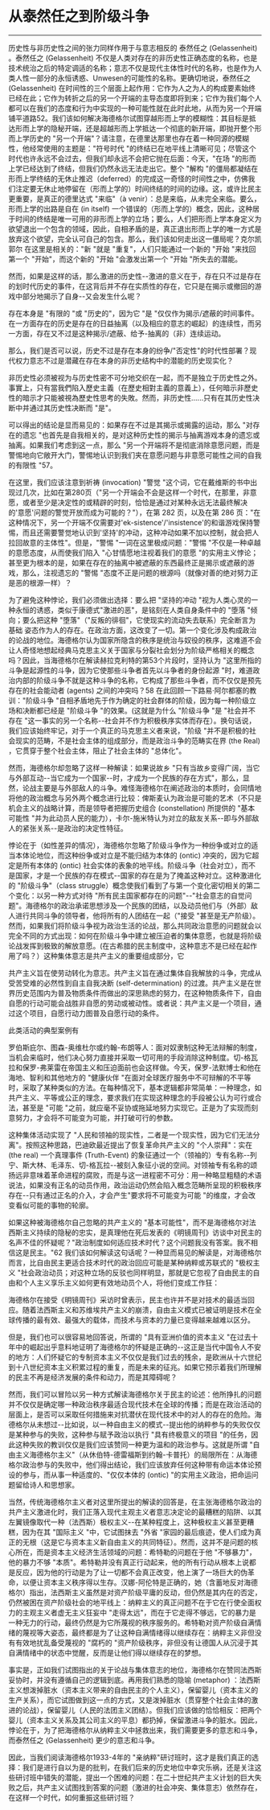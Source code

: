 # 从泰然任之到阶级斗争

------

历史性与非历史性之间的张力同样作用于与意志相反的 泰然任之 (Gelassenheit) 。泰然任之 (Gelassenheit) 不仅是人类对存在的非历史性正确态度的名称，也是技术统治之后的特定调适的名称；意志不仅是现代主体性时代的名称，也是作为人类人性一部分的永恒诱惑、Unwesen的可能性的名称。更确切地说，泰然任之 (Gelassenheit) 在时间性的三个层面上起作用：它作为人之为人的构成要素始终已经在此；它作为转折之后的另一个开端的主导态度即将到来；它作为我们每个人都可以在我们的态度和行为中实现的一种可能性就在此时此地，从而为另一个开端铺平道路52。我们该如何解决海德格尔试图穿越形而上学的模糊性：其目标是抵达形而上学的隐秘开端，还是超越形而上学抵达一个彻底的新开端，即抛开整个形而上学历史的 "另一个开端"？请注意，在德里达那里也存在着一种同源的模糊性，他经常使用的主题是："符号时代 "的终结已在地平线上清晰可见；尽管这个时代也许永远不会过去，但我们却永远不会把它抛在后面：今天，"在场 "的形而上学已经达到了终结，但我们仍然永远无法走出它。整个 "解构 "的僵局都凝结在形而上学终结的无休止推迟（deferred）的完成这一奇怪的时间性之中，仿佛我们注定要无休止地停留在（形而上学的）时间终结的时间的边缘。这，或许比民主更重要，是真正的德里达式 "来临"（à venir）：总是来临，从未完全来临。要么，形而上学的出路是自在 (in itself) 一个错误的（形而上学的）概念，因此，这种居于时间的终结是唯一可用的非形而上学的立场；要么，人们把形而上学本身定义为欲望退出一个包含的领域，因此，自相矛盾的是，真正退出形而上学的唯一方式是放弃这个欲望，完全认可自己的包含。那么，我们该如何走出这一僵局呢？克尔凯郭尔 在这里是相关的："新 "就是 "重复"，人们只能通过一个新的 "开始 "来找回第一个 "开始"，而这个新的 "开始 "会激发出第一个 "开始 "所失去的潜能。

然而，如果是这样的话，那么激进的历史性--激进的意义在于，存在只不过是存在的划时代历史的事件，在这背后并不存在实质性的存在，它只是在揭示或撤回的游戏中部分地揭示了自身--又会发生什么呢？

存在本身是 "有限的 "或 "历史的"，因为它 "是 "仅仅作为揭示/遮蔽的时间事件。在一方面存在的历史是存在的日益抽离（以及相应的意志的崛起）的连续性，而另一方面，存在又不过是这种揭示/遮蔽、给予-抽离的（非）连续运动。

那么，我们是否可以说，历史不过是存在本身的纷争/"否定性"的时代性部署？现代权力意志不过是潜藏在存在本身的非历史结构中的潜能的历史现实化？

非历史性必须被视为与历史性密不可分地交织在一起，而不是独立于历史性之外。事實上，只有當我們陷入歷史主義（在歷史相對主義的意義上），任何暗示非歷史性的暗示才只能被視為歷史性思考的失敗。然而，非历史性......只有在其历史性决断中并通过其历史性决断而 "是"。

可以得出的结论是显而易见的：如果存在不过是其揭示或揭露的运动，那么 "对存在的遗忘 "也首先是自我相关的，是对这种历史性的揭示与抽离游戏本身的遗忘或抽离。如果我们考虑到这一点，那么 "另一个开端将不是彻底消除意愿问题，而是警惕地向它敞开大门，警惕地认识到我们夹在意愿问题与非意愿可能性之间的自我的有限性 "57。

在这里，我们应该注意到祈祷 (invocation) "警觉 "这个词，它在戴维斯的书中出现过几次，比如在第280页（"另一个开端会不会是这样一个时代，在那里，非意愿，或者至少是决定性的或精辟的时刻，恰恰是通过对某种永远无法最终解决的'意愿'问题的警觉开放而成为可能的？"），在第 282 页，以及在第 286 页："在这种情况下，另一个开端不仅需要对'ek-sistence'/'insistence'的和谐游戏保持警惕，而且还需要警觉地认识到'坚持'的冲动，这种冲动如果不加以控制，就会把人拉回故意的主体性"。但是，"警惕 "一词在这里极成问题："警惕 "不仅是一种卓越的意愿态度，从而使我们陷入 "心甘情愿地注视着我们的意愿 "的实用主义悖论；甚至更为根本的是，如果在存在的抽离中被遮蔽的东西最终正是揭示或遮蔽的游戏，那么，注视遗忘的 "警惕 "态度不正是问题的根源吗（就像对善的绝对努力正是恶的根源一样）？

为了避免这种悖论，我们必须做出选择：要么把 "坚持的冲动 "视为人类心灵的一种永恒的诱惑，类似于康德式"激进的恶"，是铭刻在人类自身条件中的 "堕落 "倾向；要么把这种 "堕落"（"反叛的徘徊"，它使现实的流动失去联系）完全断言为基础 姿态作为人的存在。在政治方面，这改变了一切。第一个变化涉及构成政治的论战的地位。海德格尔认为国家所隐含的秩序是统治与奴役的秩序，这难道不会让人奇怪地想起经典马克思主义关于国家与分裂社会划分为阶级严格相关的概念吗？因此，当海德格尔在解读赫拉克利特的第53个片段时，坚持认为 "这里所指的斗争是起源性的斗争，因为它使那些斗争者首先以斗争者的身份起源 "时，难道政治内部的阶级斗争不就是这种斗争的名称，它构成了那些斗争者，而不仅仅是预先存在的社会能动者 (agents) 之间的冲突吗？58 在此回顾一下路易·阿尔都塞的教训："阶级斗争 "自相矛盾地先于作为确定的社会群体的阶级，因为每一种阶级立场和决断都已经是 "阶级斗争 "的效果。(这就是为什么 "阶级斗争 "是 "社会并不存在 "这一事实的另一个名称--社会并不作为积极秩序实体而存在）。换句话说，我们应该始终牢记，对于一个真正的马克思主义者来说，"阶级 "并不是积极的社会现实的范畴，不是社会主体的组成部分，而是政治斗争的范畴实在界 (the Real) ，它贯穿于整个社会主体，阻止了社会主体的 "总体化"。

然而，海德格尔却忽略了这样一种解读：如果说故乡 "只有当故乡变得广阔，当它与外部互动--当它成为一个国家--时，才成为一个民族的存在方式"，那么，显然，论战主要是与外部敌人的斗争。难怪海德格尔在阐述政治的本质时，会同情地将他的政治概念与另外两个概念进行比较：俾斯麦认为政治是可能的艺术（不只是机会主义的战略计算，而是领导者把握历史组合 (constellation) 所提供的 "基本可能性 "并为此动员人民的能力），卡尔-施米特认为对立的敌友关系--即与外部敌人的紧张关系--是政治的决定性特征。

悖论在于（如性差异的情况），海德格尔忽略了阶级斗争作为一种纷争或对立的适当本体论地位，而这种纷争或对立是不能归结为本体的 (ontic) 冲突的，因为它超定是所有本体的 (ontic) 社会实体的表象的地平线。阶级斗争（社会对立），而不是国家，才是一个民族的存在模式--国家的存在是为了掩盖这种对立。这种激进化的 "阶级斗争"（class struggle）概念使我们看到了与第一个变化密切相关的第二个变化：以另一种方式对待 "所有民主国家都存在的问题"--"社会意志的自觉问题"。海德格尔的政治承诺思想涉及一个民族的团结，以及动员他们与（外部）敌人进行共同斗争的领导者，他将所有的人团结在一起（"接受 "甚至是无产阶级）。然而，如果我们将阶级斗争视为政治生活的论战，那么共同政治意愿的问题就会以完全不同的方式出现：如何在阶级斗争中建立被压迫者的集体意愿，也就是将阶级论战发挥到极致的解放意愿。(在古希腊的民主制度中，这种意志不是已经在起作用了吗？）这种集体意志是共产主义的重要组成部分，它

共产主义旨在使劳动转化为意志。共产主义旨在通过集体自我解放的斗争，完成从受苦受难的必然性到自主自我决断 (self-determination) 的过渡。共产主义是在世界历史范围内为普及物质条件而做出的深思熟虑的努力，在这种物质条件下，自由自愿的行动可能会战胜非自愿的劳动或被动性。或者说：共产主义是一个项目，通过这个项目，自愿行动力图普及自愿行动的条件。

此类活动的典型案例有

罗伯斯庇尔、图森-奥维杜尔或约翰-布朗等人：面对奴隶制这种无法辩解的制度，当机会来临时，他们决心努力直接并采取一切可用的手段消除这种制度。切-格瓦拉和保罗-弗莱雷在帝国主义和压迫面前也会这样做。今天，保罗-法默博士和他在海地、智利和其他地方的 "健康伙伴 "在面对全球医疗服务中不可辩解的不平等时，采取了某种类似的方法。在每种情况下，基本逻辑都非常简单：一种理念，如共产主义、平等或公正的理念，要求我们在实现这种理念的手段被公认为可行或合法，甚至是 "可能 "之前，就应毫不妥协或拖延地努力实现它。正是为了实现而刻意努力，才会将不可能变为可能，并打破可行的参数。

这种集体活动实现了 "人民和领袖的现实性，二者是一个现实性，因为它们无法分离"。按照这种思路，巴迪欧最近提出了恢复革命共产主义的 "个人崇拜"：实在 (the real) 一个真理事件 (Truth-Event) 的象征通过一个（领袖的）专有名称--列宁、斯大林、毛泽东、切-格瓦拉--被刻入象征小说的空间。对领袖专有名称的颂扬远非意味着革命进程的腐败，而是与这一进程密不可分：用一种略显粗糙的术语说法，如果没有正名的动员作用，政治运动仍然会陷入概念范畴所呈现的积极秩序存在--只有通过正名的介入，才会产生"要求将不可能变为可能 "的维度，才会改变看似可能的事物的轮廓。

如果这种被海德格尔自己忽略的共产主义的 "基本可能性"，而不是海德格尔对法西斯主义持续的隐秘的忠实，是真理他在死后发表的《明镜周刊》访谈中对民主的名声不佳的怀疑呢？"政治制度如何适应技术时代？这个问题我没有答案。我不相信这是民主。"62 我们该如何解读这句话呢？一种显而易见的解读是，对海德格尔而言，比自由民主更适合技术时代的政治回应可能是某种纳粹或苏联式的 "极权主义 "社会政治动员；对这种立场的反驳也同样明显，那就是它忽视了自由民主的自由和个人主义享乐主义如何更有效地动员个人，将他们变成工作狂：

海德格尔在接受《明镜周刊》采访时曾表示，民主也许并不是对技术的最适当回应。随着法西斯主义和苏维埃共产主义的崩溃，自由主义模式已被证明是技术在全球传播的最有效、最强大的载体，而技术与资本的力量已变得越来越难以区分。

但是，我们也可以很容易地回答说，所谓的 "具有亚洲价值的资本主义 "在过去十年中的崛起出乎意料地证明了海德格尔的怀疑是正确的--这正是当代中国令人不安的地方：人们怀疑它的专制资本主义不仅仅是我们过去的残余，是欧洲从十六世纪到十八世纪资本主义积累过程的重复，而是未来的征兆。如果它预示着我们所理解的民主不再是经济发展的条件和动力，而是其障碍呢？

然而，我们可以冒险以另一种方式解读海德格尔关于民主的论述：他所挣扎的问题并不仅仅是确定哪一种政治秩序最适合现代技术在全球的传播；而是在政治活动的层面上，是否可以采取任何措施来对抗潜伏在现代技术中的对人的存在的危险。海德格尔从未想过--比如说，以一种自由主义的模式--提出他的纳粹参与的失败仅仅是某种参与的失败，这种参与赋予政治以执行 "具有终极意义的项目 "的任务，因此这种失败的教训仅仅是我们应该赞同一种更为温和的政治参与。这就是所谓 "自由主义海德格尔主义"（从休伯特-德雷福斯到约翰-卡普托）的局限所在：从海德格尔政治参与的失败中，他们得出结论，我们应该放弃任何这种带有命运本体论预设的参与，而从事一种适度的、"仅仅本体的 (ontic) "的实用主义政治，把命运问题留给诗人和思想家。

当然，传统海德格尔主义者对这里所提出的解读的回答是，在主张海德格尔政治的共产主义激进化时，我们正落入现代主观主义者意志决定论的最糟糕的陷阱、以其左翼镜像取代一种（法西斯）极权主义--在某种程度上，这种极权主义甚至更糟糕，因为在其 "国际主义 "中，它试图抹去 "外省 "家园的最后痕迹，使人们成为真正的无根（这是它与资本主义新自由主义的共同特征）。然而，这并不是问题的核心所在，而是资本主义经济生活领域的问题：希特勒的问题在于他 "不够暴力"，他的暴力不够 "本质"。希特勒并没有真正行动起来，他的所有行动从根本上说都是反应，因为他的行动是为了让一切都不会真正改变，他上演了一场巨大的伪革命，以便让资本主义秩序得以生存。汉娜-阿伦特是正确的，她（含蓄地反对海德格尔）指出，法西斯主义虽然是对资产阶级平庸的反动，但仍然是其内在的否定，仍然被困在资产阶级社会的地平线上：纳粹主义的真正问题不在于它在行使全面权力的主观主义者虚无主义狂妄中 "走得太远"，而在于它走得不够远，它的暴力是一种无力的行动，最终仍然是为它所蔑视的秩序服务的。希特勒对资产阶级自满情绪的蔑视等大姿态，最终都是为了让这种自满情绪得以继续存在：纳粹主义非但没有有效地扰乱备受蔑视的 "腐朽的 "资产阶级秩序，非但没有让德国人从沉浸于其自满情绪中的状态中觉醒，反而是让他们得以继续存在的梦想。

事实是，正如我们试图指出的关于论战与集体意志的地位，海德格尔在赞同法西斯妥协时，并没有遵循自己的逻辑到底。再用我们熟悉的隐喻 (metaphor) ：法西斯主义想泼掉脏水（资本主义带来的自由民主的个人主义），保留婴儿（资本主义的生产关系），而它试图做到这一点的方式，又是泼掉脏水（贯穿整个社会主体的激进的论战），保留婴儿（人民的法团主义团结）。但我们应该做的恰恰相反：把两个婴儿（资本主义关系及其公司主义的平息）都扔掉，保留激进斗争的脏水。因此，悖论在于，为了把海德格尔从纳粹主义中拯救出来，我们需要更多的意志和斗争，而泰然任之 (Gelassenheit) 更少的意志和斗争。

因此，当我们阅读海德格尔1933-4年的 "亲纳粹"研讨班时，这才是我们真正的选择：我们是进行自以为是的批判，在我们后来的历史地位中幸灾乐祸，还是关注这些研讨班中错失的潜能，提出一个困难的问题：在二十世纪共产主义计划的巨大失败之后，共产主义试图找到答案的问题（激进的社会冲突、集体意志）依然存在，在这样一个时代，如何重振这些研讨班？
